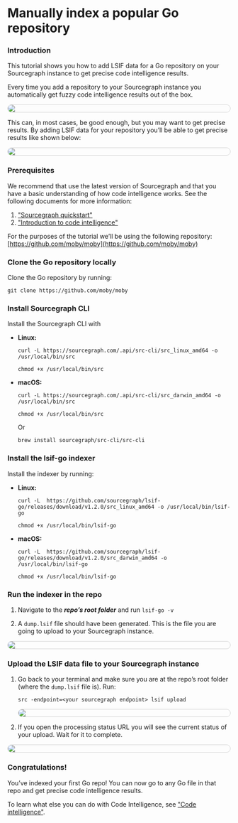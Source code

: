 # Manually index a popular Go repository

<style>
.markdown-body pre.chroma {
  font-size: 0.75em;
}

img.screenshot {
    display: block;
    margin: 1em auto;
    max-width: 600px;
    margin-bottom: 0.5em;
    border: 1px solid lightgrey;
    border-radius: 10px;
}

</style>

### Introduction
This tutorial shows you how to add LSIF data for a Go repository on your Sourcegraph instance to get precise code intelligence results.

Every time you add a repository to your Sourcegraph instance you automatically get fuzzy code intelligence results out of the box.
  <img src="https://sourcegraphstatic.com/docs/images/code-intelligence/basic-code-intel-result.png" class="screenshot">

This can, in most cases, be good enough, but you may want to get precise results. By adding LSIF data for your repository you’ll be able to get precise results like shown below:
  <img src="https://sourcegraphstatic.com/docs/images/code-intelligence/precise-code-intel-result.png" class="screenshot">


### Prerequisites
We recommend that use the latest version of Sourcegraph and that you have a basic understanding of how code intelligence works. See the following documents for more information:

1. ["Sourcegraph quickstart"](../../index.md)
1. ["Introduction to code intelligence"](../explanations/introduction_to_code_intelligence.md)

For the purposes of the tutorial we’ll be using the following repository: [https://github.com/moby/moby](https://github.com/moby/moby) 


### Clone the Go repository locally

Clone the Go repository by running: 
```
git clone https://github.com/moby/moby 
```

### Install Sourcegraph CLI

Install the Sourcegraph CLI with


*   **Linux:** 

    ```
    curl -L https://sourcegraph.com/.api/src-cli/src_linux_amd64 -o /usr/local/bin/src

    chmod +x /usr/local/bin/src
    ```


*   **macOS:** 

    ```
    curl -L https://sourcegraph.com/.api/src-cli/src_darwin_amd64 -o /usr/local/bin/src

    chmod +x /usr/local/bin/src

    ```

    Or

      ```
      brew install sourcegraph/src-cli/src-cli
      ```



### Install the lsif-go indexer

Install the indexer by running:

*   **Linux:**

    ```
    curl -L  https://github.com/sourcegraph/lsif-go/releases/download/v1.2.0/src_linux_amd64 -o /usr/local/bin/lsif-go

    chmod +x /usr/local/bin/lsif-go
    ```


*   **macOS:**

    ```
    curl -L  https://github.com/sourcegraph/lsif-go/releases/download/v1.2.0/src_darwin_amd64 -o /usr/local/bin/lsif-go

    chmod +x /usr/local/bin/lsif-go

    ```



### Run the indexer in the repo

1. Navigate to the **_repo’s root folder_** and run `lsif-go -v`

2. A `dump.lsif` file should have been generated. This is the file you are going to upload to your Sourcegraph instance.
<img src="https://sourcegraphstatic.com/docs/images/code-intelligence/lsif-go-dump.png" class="screenshot center">



### Upload the LSIF data file to your Sourcegraph instance



1. Go back to your terminal and make sure you are at the repo’s root folder (where the `dump.lsif` file is). Run:
    ```
    src -endpoint=<your sourcegraph endpoint> lsif upload
    ```
    <img src="https://sourcegraphstatic.com/docs/images/code-intelligence/lsif-upload2.png" class="screenshot center">


2. If you open the processing status URL you will see the current status of your upload. Wait for it to complete.
  <img src="https://sourcegraphstatic.com/docs/images/code-intelligence/index-status.png" class="screenshot center">


### Congratulations!

You’ve indexed your first Go repo! You can now go to any Go file in that repo and get precise code intelligence results.

To learn what else you can do with Code Intelligence, see ["Code intelligence"](../index.md).
